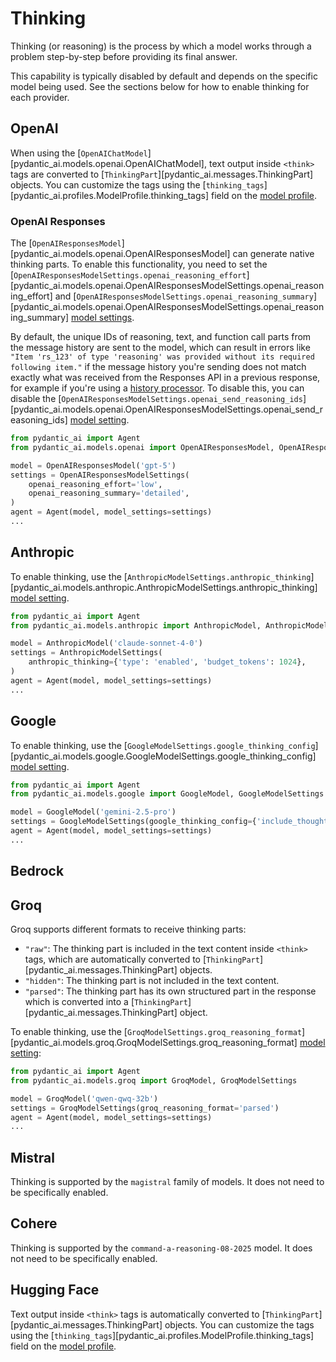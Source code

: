 # Thinking

Thinking (or reasoning) is the process by which a model works through a problem step-by-step before
providing its final answer.

This capability is typically disabled by default and depends on the specific model being used.
See the sections below for how to enable thinking for each provider.

## OpenAI

When using the [`OpenAIChatModel`][pydantic_ai.models.openai.OpenAIChatModel], text output inside `<think>` tags are converted to [`ThinkingPart`][pydantic_ai.messages.ThinkingPart] objects.
You can customize the tags using the [`thinking_tags`][pydantic_ai.profiles.ModelProfile.thinking_tags] field on the [model profile](models/openai.md#model-profile).

### OpenAI Responses

The [`OpenAIResponsesModel`][pydantic_ai.models.openai.OpenAIResponsesModel] can generate native thinking parts.
To enable this functionality, you need to set the
[`OpenAIResponsesModelSettings.openai_reasoning_effort`][pydantic_ai.models.openai.OpenAIResponsesModelSettings.openai_reasoning_effort] and [`OpenAIResponsesModelSettings.openai_reasoning_summary`][pydantic_ai.models.openai.OpenAIResponsesModelSettings.openai_reasoning_summary] [model settings](agents.md#model-run-settings).

By default, the unique IDs of reasoning, text, and function call parts from the message history are sent to the model, which can result in errors like `"Item 'rs_123' of type 'reasoning' was provided without its required following item."`
if the message history you're sending does not match exactly what was received from the Responses API in a previous response, for example if you're using a [history processor](message-history.md#processing-message-history).
To disable this, you can disable the [`OpenAIResponsesModelSettings.openai_send_reasoning_ids`][pydantic_ai.models.openai.OpenAIResponsesModelSettings.openai_send_reasoning_ids] [model setting](agents.md#model-run-settings).

```python {title="openai_thinking_part.py"}
from pydantic_ai import Agent
from pydantic_ai.models.openai import OpenAIResponsesModel, OpenAIResponsesModelSettings

model = OpenAIResponsesModel('gpt-5')
settings = OpenAIResponsesModelSettings(
    openai_reasoning_effort='low',
    openai_reasoning_summary='detailed',
)
agent = Agent(model, model_settings=settings)
...
```

## Anthropic

To enable thinking, use the [`AnthropicModelSettings.anthropic_thinking`][pydantic_ai.models.anthropic.AnthropicModelSettings.anthropic_thinking] [model setting](agents.md#model-run-settings).

```python {title="anthropic_thinking_part.py"}
from pydantic_ai import Agent
from pydantic_ai.models.anthropic import AnthropicModel, AnthropicModelSettings

model = AnthropicModel('claude-sonnet-4-0')
settings = AnthropicModelSettings(
    anthropic_thinking={'type': 'enabled', 'budget_tokens': 1024},
)
agent = Agent(model, model_settings=settings)
...
```

## Google

To enable thinking, use the [`GoogleModelSettings.google_thinking_config`][pydantic_ai.models.google.GoogleModelSettings.google_thinking_config] [model setting](agents.md#model-run-settings).

```python {title="google_thinking_part.py"}
from pydantic_ai import Agent
from pydantic_ai.models.google import GoogleModel, GoogleModelSettings

model = GoogleModel('gemini-2.5-pro')
settings = GoogleModelSettings(google_thinking_config={'include_thoughts': True})
agent = Agent(model, model_settings=settings)
...
```

## Bedrock

## Groq

Groq supports different formats to receive thinking parts:

- `"raw"`: The thinking part is included in the text content inside `<think>` tags, which are automatically converted to [`ThinkingPart`][pydantic_ai.messages.ThinkingPart] objects.
- `"hidden"`: The thinking part is not included in the text content.
- `"parsed"`: The thinking part has its own structured part in the response which is converted into a [`ThinkingPart`][pydantic_ai.messages.ThinkingPart] object.

To enable thinking, use the [`GroqModelSettings.groq_reasoning_format`][pydantic_ai.models.groq.GroqModelSettings.groq_reasoning_format] [model setting](agents.md#model-run-settings):

```python {title="groq_thinking_part.py"}
from pydantic_ai import Agent
from pydantic_ai.models.groq import GroqModel, GroqModelSettings

model = GroqModel('qwen-qwq-32b')
settings = GroqModelSettings(groq_reasoning_format='parsed')
agent = Agent(model, model_settings=settings)
...
```

## Mistral

Thinking is supported by the `magistral` family of models. It does not need to be specifically enabled.

## Cohere

Thinking is supported by the `command-a-reasoning-08-2025` model. It does not need to be specifically enabled.

## Hugging Face

Text output inside `<think>` tags is automatically converted to [`ThinkingPart`][pydantic_ai.messages.ThinkingPart] objects.
You can customize the tags using the [`thinking_tags`][pydantic_ai.profiles.ModelProfile.thinking_tags] field on the [model profile](models/openai.md#model-profile).
